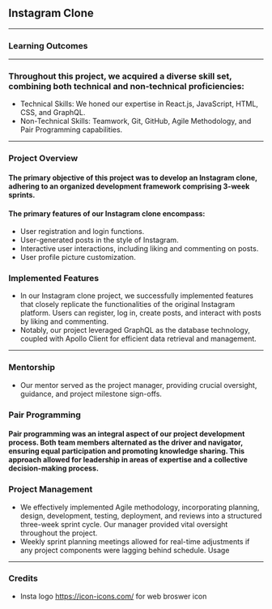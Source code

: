 ## Instagram Clone
---
### Learning Outcomes
---
### Throughout this project, we acquired a diverse skill set, combining both technical and non-technical proficiencies:
* Technical Skills: We honed our expertise in React.js, JavaScript, HTML, CSS, and GraphQL.
* Non-Technical Skills: Teamwork, Git, GitHub, Agile Methodology, and Pair Programming capabilities.
---
### Project Overview
#### The primary objective of this project was to develop an Instagram clone, adhering to an organized development framework comprising 3-week sprints.
#### The primary features of our Instagram clone encompass:
* User registration and login functions.
* User-generated posts in the style of Instagram.
* Interactive user interactions, including liking and commenting on posts.
* User profile picture customization.
### Implemented Features
* In our Instagram clone project, we successfully implemented features that closely replicate the functionalities of the original Instagram platform. Users can register, log in, create posts, and interact with posts by liking and commenting.
* Notably, our project leveraged GraphQL as the database technology, coupled with Apollo Client for efficient data retrieval and management.
---
### Mentorship
* Our mentor served as the project manager, providing crucial oversight, guidance, and project milestone sign-offs.
### Pair Programming
#### Pair programming was an integral aspect of our project development process. Both team members alternated as the driver and navigator, ensuring equal participation and promoting knowledge sharing. This approach allowed for leadership in areas of expertise and a collective decision-making process.
### Project Management
* We effectively implemented Agile methodology, incorporating planning, design, development, testing, deployment, and reviews into a structured three-week sprint cycle. Our manager provided vital oversight throughout the project.
* Weekly sprint planning meetings allowed for real-time adjustments if any project components were lagging behind schedule.
Usage
---
### Credits
* Insta logo https://icon-icons.com/ for web broswer icon
